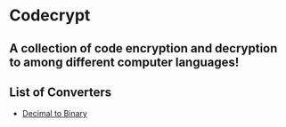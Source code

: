 # Codecrypt
A collection of code encryption and decryption to among different computer languages!
---

List of Converters
---

- [Decimal to Binary](https://sparkscratch-p.github.io/codecrypt/decimal-to-binary/)
